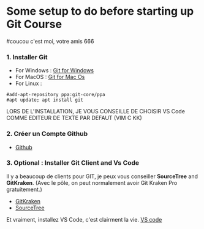 # Some setup to do before starting up Git Course
#coucou c'est moi, votre amis 666

### 1. Installer Git 

- For Windows :  [Git for Windows](https://git-scm.com/download/win) 
- For MacOS      :   [Git for Mac Os](https://git-scm.com/download/mac)
- For Linux :
```
#add-apt-repository ppa:git-core/ppa
#apt update; apt install git
```

LORS DE L'INSTALLATION, JE VOUS CONSEILLE DE CHOISIR VS Code COMME EDITEUR DE TEXTE PAR DEFAUT (VIM C KK)

### 2. Créer un Compte Github 

- [Github](https://github.com/join?source=header-home)

### 3. Optional : Installer Git Client and Vs Code

Il y a beaucoup de clients pour GIT, je peux vous conseiller **SourceTree** and **GitKraken**. (Avec le pôle, on peut normalement avoir Git Kraken Pro gratuitement.)
- [GitKraken](https://www.gitkraken.com/download)
- [SourceTree](https://www.sourcetreeapp.com/)

Et vraiment, installez VS Code, c'est clairment la vie. 
[VS code](https://code.visualstudio.com/)
